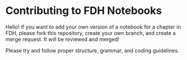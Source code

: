 # Contributing to FDH Notebooks

Hello! If you want to add your own version of a notebook for a chapter in FDH, please fork this repository, create your own branch, and create a merge request. It will be reviewed and merged!


Please try and follow proper structure, grammar, and coding guidelines.